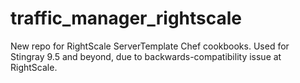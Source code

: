 traffic_manager_rightscale
==========================

New repo for RightScale ServerTemplate Chef cookbooks. Used for Stingray 9.5 and beyond, due to backwards-compatibility issue at RightScale.
